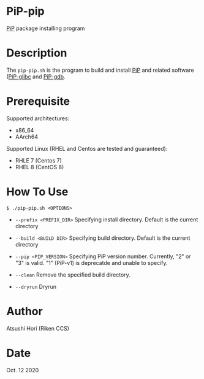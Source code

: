 # PiP-pip

[PiP](../PiP/README.md) package installing program

# Description

The `pip-pip.sh` is the program to build and install
[PiP](../PiP/README.md) and related software
([PiP-glibc](../PiP-glibc) and [PiP-gdb](../PiP-gdb).

# Prerequisite

Supported architectures:

- x86_64
- AArch64

Supported Linux (RHEL and Centos are tested and guaranteed):

- RHLE 7 (Centos 7)
- RHEL 8 (CentOS 8)

# How To Use

    $ ./pip-pip.sh <OPTIONS>

- `--prefix <PREFIX_DIR>`
  Specifying install directory. Default is the current directory

- `--build <BUILD DIR>`
  Specifying build directory. Default is the current directory

- `--pip <PIP_VERSION>`
  Specifying PiP version number. Currently, "2" or "3" is valid. "1"
  (PiP-v1) is deprecatde and unable to specify.

- `--clean`
  Remove the specified build directory.

- `--dryrun`
  Dryrun

# Author

Atsushi Hori (Riken CCS)

# Date

Oct. 12 2020
